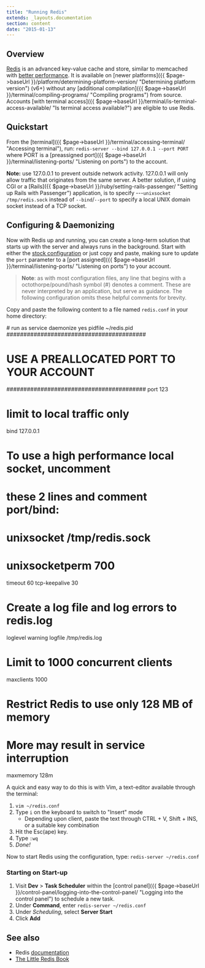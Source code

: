 ```yaml
---
title: "Running Redis"
extends: _layouts.documentation
section: content
date: "2015-01-13"
---
```


## Overview

[Redis](http://redis.io/) is an advanced key-value cache and store, similar to memcached with [better performance](http://redis.io/topics/benchmarks). It is available on [newer platforms]({{ $page->baseUrl }}/platform/determining-platform-version/ "Determining platform version") (v6+) without any [additional compilation]({{ $page->baseUrl }}/terminal/compiling-programs/ "Compiling programs") from source. Accounts [with terminal access]({{ $page->baseUrl }}/terminal/is-terminal-access-available/ "Is terminal access available?") are eligible to use Redis.

## Quickstart

From the [terminal]({{ $page->baseUrl }}/terminal/accessing-terminal/ "Accessing terminal"), run: `redis-server --bind 127.0.0.1 --port PORT` where PORT is a [preassigned port]({{ $page->baseUrl }}/terminal/listening-ports/ "Listening on ports") to the account.

**Note:** use 127.0.0.1 to prevent outside network activity. 127.0.0.1 will only allow traffic that originates from the same server. A better solution, if using CGI or a [Rails]({{ $page->baseUrl }}/ruby/setting-rails-passenger/ "Setting up Rails with Passenger") application, is to specify ---`unixsocket /tmp/redis.sock` instead of `--bind`/`--port` to specify a local UNIX domain socket instead of a TCP socket.

## Configuring & Daemonizing

Now with Redis up and running, you can create a long-term solution that starts up with the server and always runs in the background. Start with either the [stock configuration](http://download.redis.io/redis-stable/redis.conf) or just copy and paste, making sure to update the `port` parameter to a [port assigned]({{ $page->baseUrl }}/terminal/listening-ports/ "Listening on ports") to your account.

> **Note**: as with most configuration files, any line that begins with a octothorpe/pound/hash symbol (#) denotes a comment. These are never interpreted by an application, but serve as guidance. The following configuration omits these helpful comments for brevity.

Copy and paste the following content to a file named `redis.conf` in your home directory:

\# run as service
daemonize yes
pidfile ~/redis.pid
#########################################
# USE A PREALLOCATED PORT TO YOUR ACCOUNT
#########################################
port 123
# limit to local traffic only
bind 127.0.0.1
# To use a high performance local socket, uncomment
# these 2 lines and comment port/bind:
# unixsocket /tmp/redis.sock
# unixsocketperm 700
timeout 60 
tcp-keepalive 30
# Create a log file and log errors to redis.log
loglevel warning
logfile /tmp/redis.log
# Limit to 1000 concurrent clients
maxclients 1000
# Restrict Redis to use only 128 MB of memory
# More may result in service interruption
maxmemory 128m

A quick and easy way to do this is with Vim, a text-editor available through the terminal:

1. `vim ~/redis.conf`
2. Type `i` on the keyboard to switch to "Insert" mode
    - Depending upon client, paste the text through CTRL + V, Shift + INS, or a suitable key combination
3. Hit the Esc(ape) key.
4. Type `:wq`
5. _Done!_

Now to start Redis using the configuration, type: `redis-server ~/redis.conf`

### Starting on Start-up

1. Visit **Dev** > **Task Scheduler** within the [control panel]({{ $page->baseUrl }}/control-panel/logging-into-the-control-panel/ "Logging into the control panel") to schedule a new task.
2. Under **Command**, enter `redis-server ~/redis.conf`
3. Under _Scheduling_, select **Server Start**
4. Click **Add**

## See also

- Redis [documentation](http://redis.io/documentation)
- [The Little Redis Book](http://openmymind.net/2012/1/23/The-Little-Redis-Book/)
